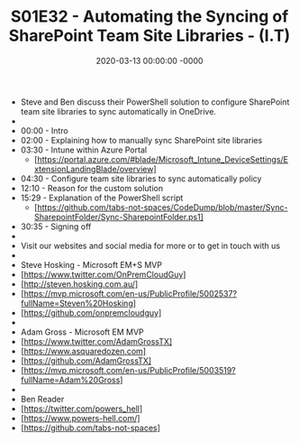 ﻿---
layout: post
title: "S01E32 - Automating the Syncing of SharePoint Team Site Libraries - (I.T)"
date: 2020-03-13 00:00:00 -0000
categories:
---

 * Steve and Ben discuss their PowerShell solution to configure SharePoint team site libraries to sync automatically in OneDrive.
 * 
 * 00:00 - Intro
 * 02:00 - Explaining how to manually sync SharePoint site libraries
 * 03:30 - Intune within Azure Portal
   -  [https://portal.azure.com/#blade/Microsoft_Intune_DeviceSettings/ExtensionLandingBlade/overview]
 * 04:30 - Configure team site libraries to sync automatically policy
 * 12:10 - Reason for the custom solution
 * 15:29 - Explanation of the PowerShell script
   -  [https://github.com/tabs-not-spaces/CodeDump/blob/master/Sync-SharepointFolder/Sync-SharepointFolder.ps1]
 * 30:35 - Signing off
 * 
 * Visit our websites and social media for more or to get in touch with us
 * 
 * Steve Hosking - Microsoft EM+S MVP
 * [https://www.twitter.com/OnPremCloudGuy]
 * [http://steven.hosking.com.au/]
 * [https://mvp.microsoft.com/en-us/PublicProfile/5002537?fullName=Steven%20Hosking]
 * [https://github.com/onpremcloudguy]
 * 
 * Adam Gross - Microsoft EM MVP
 * [https://www.twitter.com/AdamGrossTX]
 * [https://www.asquaredozen.com]
 * [https://github.com/AdamGrossTX]
 * [https://mvp.microsoft.com/en-us/PublicProfile/5003519?fullName=Adam%20Gross]
 * 
 * Ben Reader
 * [https://twitter.com/powers_hell]
 * [https://www.powers-hell.com/]
 * [https://github.com/tabs-not-spaces]
